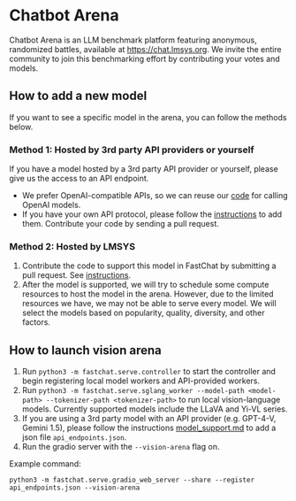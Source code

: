 # Chatbot Arena
Chatbot Arena is an LLM benchmark platform featuring anonymous, randomized battles, available at https://chat.lmsys.org.
We invite the entire community to join this benchmarking effort by contributing your votes and models.

## How to add a new model
If you want to see a specific model in the arena, you can follow the methods below.

### Method 1: Hosted by 3rd party API providers or yourself
If you have a model hosted by a 3rd party API provider or yourself, please give us the access to an API endpoint.
  - We prefer OpenAI-compatible APIs, so we can reuse our [code](https://github.com/lm-sys/FastChat/blob/main/fastchat/serve/api_provider.py) for calling OpenAI models.
  - If you have your own API protocol, please follow the [instructions](model_support.md) to add them. Contribute your code by sending a pull request.

### Method 2: Hosted by LMSYS
1. Contribute the code to support this model in FastChat by submitting a pull request. See [instructions](model_support.md).
2. After the model is supported, we will try to schedule some compute resources to host the model in the arena. However, due to the limited resources we have, we may not be able to serve every model. We will select the models based on popularity, quality, diversity, and other factors.


## How to launch vision arena

1. Run `python3 -m fastchat.serve.controller` to start the controller and begin registering local model workers and API-provided workers.
2. Run `python3 -m fastchat.serve.sglang_worker --model-path <model-path> --tokenizer-path <tokenizer-path>` to run local vision-language models. Currently supported models include the LLaVA and Yi-VL series.
3. If you are using a 3rd party model with an API provider (e.g. GPT-4-V, Gemini 1.5), please follow the instructions [model_support.md](model_support.md) to add a json file `api_endpoints.json`.
4. Run the gradio server with the `--vision-arena` flag on.

Example command:
```
python3 -m fastchat.serve.gradio_web_server --share --register api_endpoints.json --vision-arena
```
